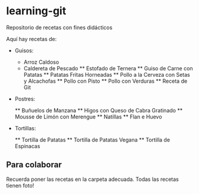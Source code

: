 ﻿# learning-git
Repositorio de recetas con fines didácticos

Aquí hay recetas de:

* Guisos:

    * Arroz Caldoso
    * Caldereta de Pescado
  ** Estofado de Ternera
  ** Guiso de Carne con Patatas
  ** Patatas Fritas Horneadas
  ** Pollo a la Cerveza con Setas y Alcachofas
  ** Pollo con Pisto
  ** Pollo con Verduras
  ** Receta de Git

* Postres:

  ** Buñuelos de Manzana
  ** Higos con Queso de Cabra Gratinado
  ** Mousse de Limón con Merengue
  ** Natillas
  ** Flan e Huevo

* Tortillas:

  ** Tortilla de Patatas
  ** Tortilla de Patatas Vegana
  ** Tortilla de Espinacas


Para colaborar
--------------

Recuerda poner las recetas en la carpeta adecuada.
Todas las recetas tienen foto!
